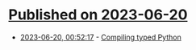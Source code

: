 # [Published on 2023-06-20](index.md)

* [2023-06-20, 00:52:17](https://lobste.rs/s/lnyfm6/compiling_typed_python) - [Compiling typed Python](https://bernsteinbear.com//blog/typed-python/)
